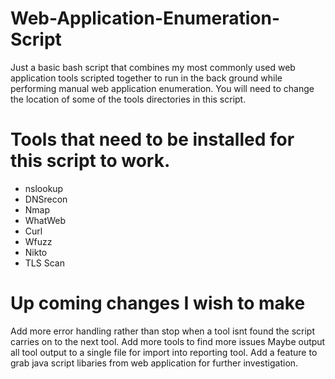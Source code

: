 # Web-Application-Enumeration-Script
Just a basic bash script that combines my most commonly used web application tools scripted together to run in the back ground while performing manual web application enumeration. You will need to change the location of some of the tools directories in this script.
# Tools that need to be installed for this script to work.
* nslookup
* DNSrecon
* Nmap
* WhatWeb
* Curl
* Wfuzz
* Nikto
* TLS Scan

# Up coming changes I wish to make

Add more error handling rather than stop when a tool isnt found the script carries on to the next tool.
Add more tools to find more issues
Maybe output all tool output to a single file for import into reporting tool.
Add a feature to grab java script libaries from web application for further investigation. 





